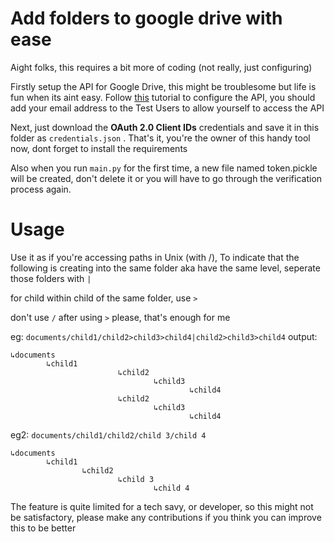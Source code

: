 # Add folders to google drive with ease

Aight folks, this requires a bit more of coding (not really, just configuring)

Firstly setup the API for Google Drive, this might be troublesome but life is fun when its aint easy.
Follow [this](https://developers.google.com/drive/api/v3/enable-drive-api "SUPER GUIDE") tutorial to configure the API, you should add your email address to the Test Users to allow yourself to access the API

Next, just download the **OAuth 2.0 Client IDs** credentials and save it in this folder as `credentials.json`
. That's it, you're the owner of this handy tool now, dont forget to install the requirements

Also when you run `main.py` for the first time, a new file named token.pickle will be created, don't delete it or you will have to go through the verification process again.

# Usage
Use it as if you're accessing paths in Unix (with /),
To indicate that the following is creating into the same folder aka have the same level, seperate those folders with `|`

for child within child of the same folder, use `>`

don't use `/` after using `>` please, that's enough for me

eg: `documents/child1/child2>child3>child4|child2>child3>child4`
output:
```
↳documents
        ↳child1
                        ↳child2
                                ↳child3
                                        ↳child4
                        ↳child2
                                ↳child3
                                        ↳child4
```
eg2: `documents/child1/child2/child 3/child 4`
```
↳documents
        ↳child1
                ↳child2
                        ↳child 3
                                ↳child 4
```
The feature is quite limited for a tech savy, or developer, so this might not be satisfactory, please make any contributions if you think you can improve this to be better
